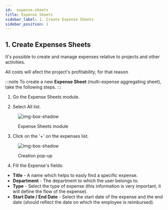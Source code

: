 ```yaml
---
id:  expense-sheets
title: Expense Sheets
sidebar_label: 1. Create Expense Sheets
sidebar_position: 1
---
```


## 1. Create Expenses Sheets

It's possible to create and manage expenses relative to projects and other activities.

All costs will afect the project's profitability, for that reason

:::note 
To create a new **Expense Sheet** (multi-expense aggregating sheet), take the following steps. 
:::

1. Go the Expense Sheets module.

2. Select All list.

<figure>

![img-box-shadow](/img/university/expenses/university-expense-sheets-1.png)
<figcaption>Expense Sheets module</figcaption>
</figure>

3. Click on the '+' on the expenses list.

<figure>

![img-box-shadow](/img/university/expenses/university-expense-sheets-2-creation.png)
<figcaption>Creation pop-up</figcaption>
</figure>

4. Fill the Expense's fields:

- **Title** - A name which helps to easly find a specific expense.
- **Department** - The department to which the user belongs to.
- **Type** - Select the type of expense (this information is very important, it will define the flow of the expense).
- **Start Date / End Date** - Select the start date of the expense and the end date (should reflect the date on which the employee is reimbursed).


